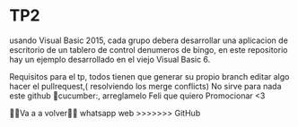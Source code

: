 # TP2
usando Visual Basic 2015, cada grupo debera desarrollar una aplicacion de escritorio de un tablero de control denumeros de bingo, en este repositorio hay un ejemplo desarrollado en el viejo Visual Basic 6.

Requisitos para el tp, todos tienen que generar su propio branch editar algo hacer el pullrequest,( resolviendo los merge conflicts)
No sirve para nada este github :cucumber:cucumber:, arreglamelo Feli que quiero Promocionar <3

✌🏼Va a a volver✌🏼
whatsapp web >>>>>>> GitHub
